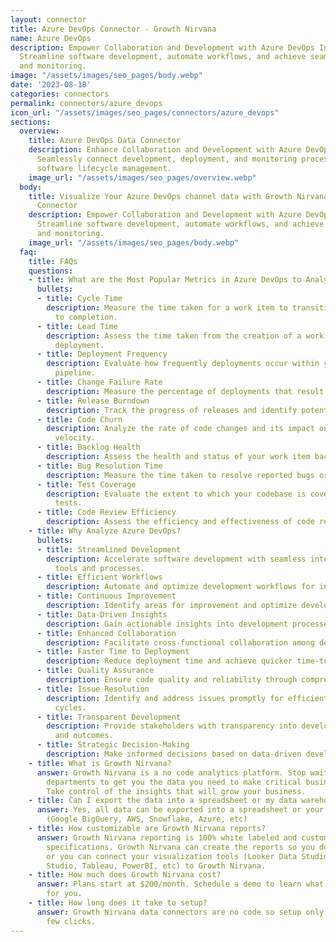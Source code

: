 ```yaml
---
layout: connector
title: Azure DevOps Connector - Growth Nirvana
name: Azure DevOps
description: Empower Collaboration and Development with Azure DevOps Integration.
  Streamline software development, automate workflows, and achieve seamless deployment
  and monitoring.
image: "/assets/images/seo_pages/body.webp"
date: '2023-08-18'
categories: connectors
permalink: connectors/azure_devops
icon_url: "/assets/images/seo_pages/connectors/azure_devops"
sections:
  overview:
    title: Azure DevOps Data Connector
    description: Enhance Collaboration and Development with Azure DevOps Integration.
      Seamlessly connect development, deployment, and monitoring processes for efficient
      software lifecycle management.
    image_url: "/assets/images/seo_pages/overview.webp"
  body:
    title: Visualize Your Azure DevOps channel data with Growth Nirvana's Azure DevOps
      Connector
    description: Empower Collaboration and Development with Azure DevOps Integration.
      Streamline software development, automate workflows, and achieve seamless deployment
      and monitoring.
    image_url: "/assets/images/seo_pages/body.webp"
  faq:
    title: FAQs
    questions:
    - title: What are the Most Popular Metrics in Azure DevOps to Analyze?
      bullets:
      - title: Cycle Time
        description: Measure the time taken for a work item to transition from start
          to completion.
      - title: Lead Time
        description: Assess the time taken from the creation of a work item to its
          deployment.
      - title: Deployment Frequency
        description: Evaluate how frequently deployments occur within your development
          pipeline.
      - title: Change Failure Rate
        description: Measure the percentage of deployments that result in failures.
      - title: Release Burndown
        description: Track the progress of releases and identify potential delays.
      - title: Code Churn
        description: Analyze the rate of code changes and its impact on development
          velocity.
      - title: Backlog Health
        description: Assess the health and status of your work item backlog.
      - title: Bug Resolution Time
        description: Measure the time taken to resolve reported bugs or issues.
      - title: Test Coverage
        description: Evaluate the extent to which your codebase is covered by automated
          tests.
      - title: Code Review Efficiency
        description: Assess the efficiency and effectiveness of code review processes.
    - title: Why Analyze Azure DevOps?
      bullets:
      - title: Streamlined Development
        description: Accelerate software development with seamless integration of
          tools and processes.
      - title: Efficient Workflows
        description: Automate and optimize development workflows for increased productivity.
      - title: Continuous Improvement
        description: Identify areas for improvement and optimize development practices.
      - title: Data-Driven Insights
        description: Gain actionable insights into development processes and performance.
      - title: Enhanced Collaboration
        description: Facilitate cross-functional collaboration among development teams.
      - title: Faster Time to Deployment
        description: Reduce deployment time and achieve quicker time-to-market.
      - title: Quality Assurance
        description: Ensure code quality and reliability through comprehensive testing.
      - title: Issue Resolution
        description: Identify and address issues promptly for efficient development
          cycles.
      - title: Transparent Development
        description: Provide stakeholders with transparency into development progress
          and outcomes.
      - title: Strategic Decision-Making
        description: Make informed decisions based on data-driven development insights.
    - title: What is Growth Nirvana?
      answer: Growth Nirvana is a no code analytics platform. Stop waiting for other
        departments to get you the data you need to make critical business decisions.
        Take control of the insights that will grow your business.
    - title: Can I export the data into a spreadsheet or my data warehouse?
      answer: Yes, all data can be exported into a spreadsheet or your data warehouse
        (Google BigQuery, AWS, Snowflake, Azure, etc)
    - title: How customizable are Growth Nirvana reports?
      answer: Growth Nirvana reporting is 100% white labeled and customized to your
        specifications. Growth Nirvana can create the reports so you don’t have to
        or you can connect your visualization tools (Looker Data Studio/Google Data
        Studio, Tableau, PowerBI, etc) to Growth Nirvana.
    - title: How much does Growth Nirvana cost?
      answer: Plans start at $200/month. Schedule a demo to learn what plan is best
        for you.
    - title: How long does it take to setup?
      answer: Growth Nirvana data connectors are no code so setup only requires a
        few clicks.
---
```

